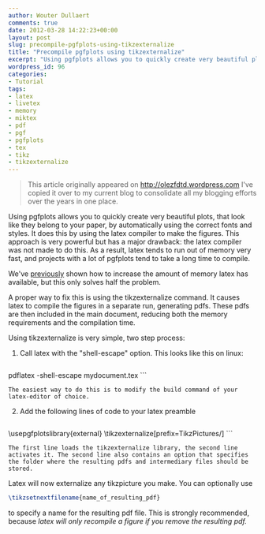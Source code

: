 ```yaml
---
author: Wouter Dullaert
comments: true
date: 2012-03-28 14:22:23+00:00
layout: post
slug: precompile-pgfplots-using-tikzexternalize
title: "Precompile pgfplots using tikzexternalize"
excerpt: "Using pgfplots allows you to quickly create very beautiful plots, that look like they belong to your paper, by automatically using the correct fonts and styles. It does this by using the latex compiler to make the figures. This approach is very powerful but has a major drawback: the latex compiler was not made to do this. As a result, latex tends to run out of memory very fast, and projects with a lot of pgfplots tend to take a long time to compile."
wordpress_id: 96
categories:
- Tutorial
tags:
- latex
- livetex
- memory
- miktex
- pdf
- pgf
- pgfplots
- tex
- tikz
- tikzexternalize
---
```


> This article originally appeared on <http://olezfdtd.wordpress.com>
> I've copied it over to my current blog to consolidate all my blogging efforts over the years in one place.

Using pgfplots allows you to quickly create very beautiful plots, that look like they belong to your paper, by automatically using the correct fonts and styles. It does this by using the latex compiler to make the figures. This approach is very powerful but has a major drawback: the latex compiler was not made to do this. As a result, latex tends to run out of memory very fast, and projects with a lot of pgfplots tend to take a long time to compile.

We've [previously](http://blog.wdullaer.com/blog/2010/03/16/extending-latex-memory/) shown how to increase the amount of memory latex has available, but this only solves half the problem.

A proper way to fix this is using the tikzexternalize command. It causes latex to compile the figures in a separate run, generating pdfs. These pdfs are then included in the main document, reducing both the memory requirements and the compilation time.

Using tikzexternalize is very simple, two step process:

1. Call latex with the "shell-escape" option.
	This looks like this on linux:

	```bash
  pdflatex -shell-escape mydocument.tex
	```

	The easiest way to do this is to modify the build command of your latex-editor of choice.

2. Add the following lines of code to your latex preamble

	```latex
  \usepgfplotslibrary{external}
  \tikzexternalize[prefix=TikzPictures/]
	```

	The first line loads the tikzexternalize library, the second line activates it. The second line also contains an option that specifies the folder where the resulting pdfs and intermediary files should be stored.



Latex will now externalize any tikzpicture you make. You can optionally use

```latex
\tikzsetnextfilename{name_of_resulting_pdf}
```

to specify a name for the resulting pdf file. This is strongly recommended, because _latex will only recompile a figure if you remove the resulting pdf._
